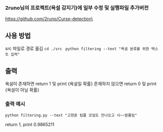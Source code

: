 ### 2runo님의 프로젝트(욕설 감지기)에 일부 수정 및 실행파일 추가버전
https://github.com/2runo/Curse-detection\

## 사용 방법
src 파일로 경로 옮김
``` cd ./src ```
``` python filtering --text "욕설 분류를 위한 텍스트 입력"```

## 출력
욕설이 존재하면 return 1 및 print {욕설일 확률} 존재하지 않으면 return 0 및 print {욕설이 아닐 확률}

### 출력 예시
``` python filtering.py --text "고현준 팀플 모임도 안나오고 시~~발롬임" ```

return 1, print 0.9865211
